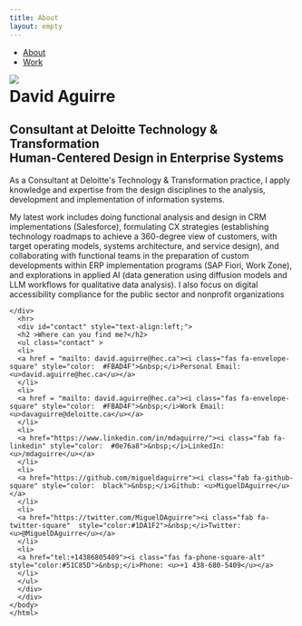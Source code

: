 ```yaml
---
title: About
layout: empty
---
```


<html>
<head>
  <title>David Aguirre | Business Analysis & Product Design</title>
  <meta charset='UTF-8'>
  <meta content='width=device-width, initial-scale=1' name='viewport'/>
  <meta name='description' content='David Aguirre is a Designer and Business Analyst'>
  <meta name='keywords' content='
  ux,
  it,
  business analysis,
  erp,
  ui,
  design thinking,
  prototyping,
  user research
  '>
  <meta name='author' content='David Aguirre'>
  <link rel='shortcut icon' href='/assets/img/favicon.png' />
  <link rel="apple-touch-icon" href="/assets/img/favicon.png">
  <link href='/css/styles.css' rel='stylesheet'/>
  <link href="https://cdnjs.cloudflare.com/ajax/libs/font-awesome/5.15.2/css/all.min.css" rel="stylesheet">
  <link rel="preconnect" href="https://fonts.gstatic.com">
  <link href="https://fonts.googleapis.com/css2?family=Source+Sans+Pro:ital,wght@0,200;0,300;0,400;0,600;0,700;0,900;1,200;1,300;1,400;1,600;1,700;1,900&display=swap" rel="stylesheet">
  <link rel="icon" type="image/png" href="assets/img/favicon.png"/>
  <link rel="apple-touch-icon" href="assets/img/favicon.png"/>
</head>
<body>
  <!--     {% include nav.html %} -->
  <div class='md-nav'>
    <ul class='wrap'>
      <li><a id='about' class="selected" href='/'>About</a></li>
      <li><a id='work' href='/work' >Work</a></li>
    </ul>
  </div>
  <div id='blog' class='wrap'>
    <div id='intro'>
      <img src="https://res.cloudinary.com/dk8sybtxo/image/upload/v1733802480/IMG_1123_copy_2_squared_copy_qdhutc.jpg" class="profile-picture">
      <h1 style="margin-top:0.2em">David Aguirre</h1>
      <h2 class="sub">Consultant at Deloitte Technology & Transformation <br>Human-Centered Design in Enterprise Systems </h2>
    </div>
    <div id="profile">
    <div class="article-text">
        <p>
        As a Consultant at Deloitte's Technology & Transformation practice, I apply knowledge and expertise from the design disciplines to the analysis, development and implementation of information systems.</p>
        <p>
        My latest work includes doing functional analysis and design in CRM implementations (Salesforce), formulating CX strategies (establishing technology roadmaps to achieve a 360-degree view of customers, with target operating models, systems architecture, and service design), and collaborating with  functional teams in the preparation of custom developments within ERP implementation programs (SAP Fiori, Work Zone), and explorations in applied AI (data generation using diffusion models and LLM workflows for qualitative data analysis). I also focus on digital accessibility compliance for the public sector and nonprofit organizations</p>
        </div>
        <!-- <hr> -->

  <!-- <h2 style="text-align:center">What do I bring to the table?</h2> -->
  <!-- <div class="project-facts">
    <!-- <div class="competencies-container">
    <button class="accordion"><img src="assets/img/about/competences_icon-17.png" class="competencies-icon"><span class="competencies-title">Process and Systems Visualization<span class="down-arrow-accordion">&#9660;</span></span></button> <div class="panel">
    <p class="competencies-text"><span >Build a <b>shared vision</b> between collaborators that allows them to navigate the intricacies of IT and business operations, using multiple tools for descriptive modeling such as activity diagrams, process flowcharts, use cases, user flows, customer journey maps, service blueprints, value constellations, data models, state diagrams and application architectures.</span></p>
    </div>
    <button class="accordion"><img src="assets/img/about/competences_icon-15.png" class="competencies-icon"><span class="competencies-title">User and Context Awareness<span class="down-arrow-accordion">&#9660;</span></span></button>
    <div class="panel">
      <p class="competencies-text">
          <span >Reveal important <b>particularities</b> about users and their environments, through user research, rapid assessment procedures, design probes, and participatory workshops; understanding physical and social constraints, mapping out interactions between stakeholders, identifying interests and expectations, spotting opportunities, and mitigating biases.</span>
          </p>
  </div>
<button class="accordion"><img src="assets/img/about/competences_icon-16.png" class="competencies-icon"><span class="competencies-title">Information Design and Prototyping<span class="down-arrow-accordion">&#9660;</span></span></button>
<div class="panel">
  <p class="competencies-text">
          <span >Participate in the process of defining and modelling <b>solutions</b>. This includes gathering, classifying and managing requirements, describing scope and features, generating and visualizing alternatives, developing prototypes, and testing hypotheses. Giving special attention to usability and visual design (layout, typography, and aesthetics). </span></p>
</div> -->
<!-- </div> -->
<!-- </div> -->
    </div>
      <hr>
      <div id="contact" style="text-align:left;">
      <h2 >Where can you find me?</h2>
      <ul class="contact" >
      <li>
      <a href = "mailto: david.aguirre@hec.ca"><i class="fas fa-envelope-square" style="color:  #FBAD4F">&nbsp;</i>Personal Email: <u>david.aguirre@hec.ca</u></a>
      </li>
      <li>
      <a href = "mailto: david.aguirre@hec.ca"><i class="fas fa-envelope-square" style="color:  #FBAD4F">&nbsp;</i>Work Email: <u>davaguirre@deloitte.ca</u></a>
      </li>
      <li>
      <a href="https://www.linkedin.com/in/mdaguirre/"><i class="fab fa-linkedin" style="color:  #0e76a8">&nbsp;</i>LinkedIn: <u>/mdaguirre</u></a>
      </li>
      <li>
      <a href="https://github.com/migueldaguirre"><i class="fab fa-github-square" style="color:  black">&nbsp;</i>Github: <u>MiguelDAguirre</u></a>
      </li>
      <li>
      <a href="https://twitter.com/MiguelDAguirre"><i class="fab fa-twitter-square"  style="color:#1DA1F2">&nbsp;</i>Twitter: <u>@MiguelDAguirre</u></a>
      </li>
      <li>
      <a href="tel:+14386805409"><i class="fas fa-phone-square-alt" style="color:#51C85D">&nbsp;</i>Phone: <u>+1 438-680-5409</u></a>
      </li>
      </ul>
      </div>
      </div>
    </body>
    </html>
  <script src="/js/accordion.js"></script>
